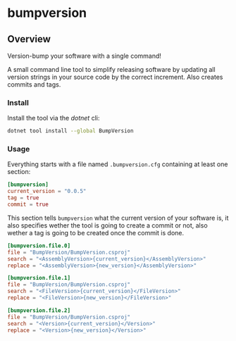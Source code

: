 bumpversion
===========

## Overview  

Version-bump your software with a single command!

A small command line tool to simplify releasing software by updating all
version strings in your source code by the correct increment. Also creates
commits and tags.

### Install  

Install the tool via the *dotnet* cli:  

```bash
dotnet tool install --global BumpVersion
```

### Usage  

Everything starts with a file named `.bumpversion.cfg` containing at least one section:

```toml
[bumpversion]
current_version = "0.0.5"
tag = true
commit = true
```

This section tells `bumpversion` what the current version of your software is, it also specifies wether the tool is going to create a commit or not, also wether a tag is going to be created once the commit is done.

```toml
[bumpversion.file.0]
file = "BumpVersion/BumpVersion.csproj"
search = "<AssemblyVersion>{current_version}</AssemblyVersion>"
replace = "<AssemblyVersion>{new_version}</AssemblyVersion>"

[bumpversion.file.1]
file = "BumpVersion/BumpVersion.csproj"
search = "<FileVersion>{current_version}</FileVersion>"
replace = "<FileVersion>{new_version}</FileVersion>"

[bumpversion.file.2]
file = "BumpVersion/BumpVersion.csproj"
search = "<Version>{current_version}</Version>"
replace = "<Version>{new_version}</Version>"
``` 
